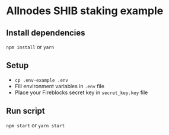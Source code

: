 # Allnodes SHIB staking example

## Install dependencies
`npm install`
or
`yarn`

## Setup
* `cp .env-example .env`
* Fill environment variables in `.env` file
* Place your Fireblocks secret key in `secret_key.key` file

## Run script
`npm start`
or
`yarn start`
